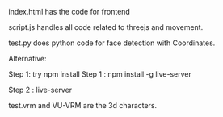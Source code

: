 index.html has the code for frontend

script.js handles all code related to threejs and movement.

test.py does python code for face detection with Coordinates.

Alternative:

Step 1: try npm install
Step 1 : npm install -g live-server

Step 2 : live-server

test.vrm and VU-VRM are the 3d characters.


